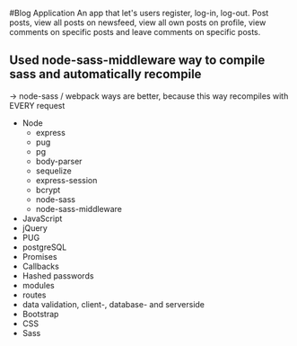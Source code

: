 #Blog Application
An app that let's users register, log-in, log-out. Post posts, view all posts on newsfeed, view all own posts on profile, view comments on specific posts and leave comments on specific posts.

## Used node-sass-middleware way to compile sass and automatically recompile 
-> node-sass / webpack ways are better, because this way recompiles with EVERY request

* Node
  * express
  * pug
  * pg
  * body-parser
  * sequelize
  * express-session
  * bcrypt
  * node-sass
  * node-sass-middleware
* JavaScript
* jQuery
* PUG
* postgreSQL
* Promises
* Callbacks
* Hashed passwords
* modules
* routes
* data validation, client-, database- and serverside
* Bootstrap
* CSS
* Sass